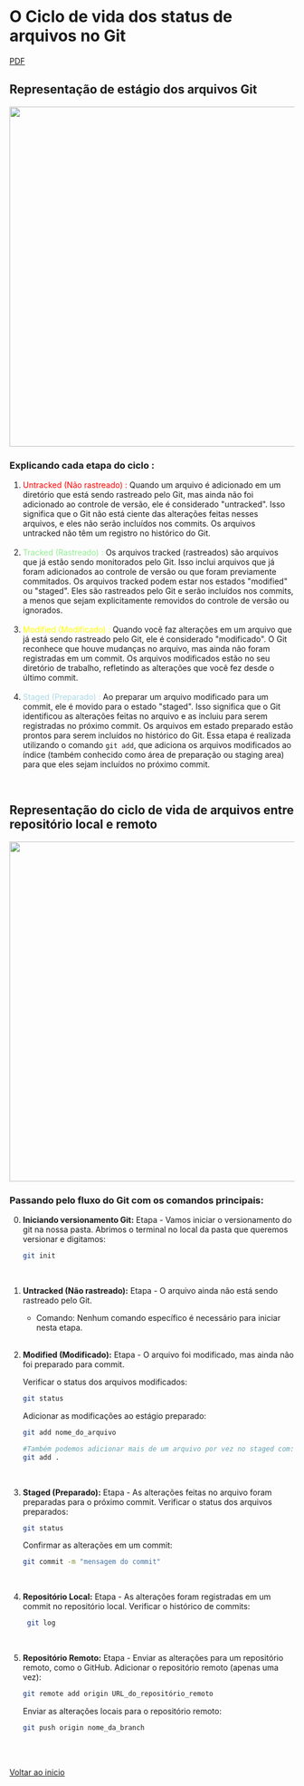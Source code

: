 # O Ciclo de vida dos status de arquivos no Git

[PDF](/Conteúdo%20do%20curso/2%20-%20Git%20basico/img/PDF%20-%20Ciclo%20de%20vida%20do%20Git.pdf)


## Representação de estágio dos arquivos Git
<img src="/Conteúdo do curso/2 - Git basico/img/2.png" width="600">

### Explicando cada etapa do ciclo : 
1. <span style="color:red">Untracked (Não rastreado) :</span>
Quando um arquivo é adicionado em um diretório que está sendo rastreado pelo Git, mas ainda não foi adicionado ao controle de versão, ele é considerado "untracked". Isso significa que o Git não está ciente das alterações feitas nesses arquivos, e eles não serão incluídos nos commits. Os arquivos untracked não têm um registro no histórico do Git.<br><br>
2. <span style="color:lightgreen">Tracked (Rastreado) :</span>
Os arquivos tracked (rastreados) são arquivos que já estão sendo monitorados pelo Git. Isso inclui arquivos que já foram adicionados ao controle de versão ou que foram previamente commitados. Os arquivos tracked podem estar nos estados "modified" ou "staged". Eles são rastreados pelo Git e serão incluídos nos commits, a menos que sejam explicitamente removidos do controle de versão ou ignorados.<br><br>
3. <span style="color:yellow">Modified (Modificado) :</span>
Quando você faz alterações em um arquivo que já está sendo rastreado pelo Git, ele é considerado "modificado". O Git reconhece que houve mudanças no arquivo, mas ainda não foram registradas em um commit. Os arquivos modificados estão no seu diretório de trabalho, refletindo as alterações que você fez desde o último commit.<br><br>
1. <span style="color:lightblue">Staged (Preparado) :</span>
Ao preparar um arquivo modificado para um commit, ele é movido para o estado "staged". Isso significa que o Git identificou as alterações feitas no arquivo e as incluiu para serem registradas no próximo commit. Os arquivos em estado preparado estão prontos para serem incluídos no histórico do Git. Essa etapa é realizada utilizando o comando `git add`, que adiciona os arquivos modificados ao índice (também conhecido como área de preparação ou staging area) para que eles sejam incluídos no próximo commit.

<br>

## Representação do ciclo de vida de arquivos entre repositório local e remoto
<img src="/Conteúdo do curso/2 - Git basico/img/3.jpeg" width="600">



### Passando pelo fluxo do Git com os comandos principais:
0. **Iniciando versionamento Git:** Etapa - Vamos iniciar o versionamento do git na nossa pasta.
    Abrimos o terminal no local da pasta que queremos versionar e digitamos:
     ```bash
    git init
    ```
<br>

1. **Untracked (Não rastreado):** Etapa -  O arquivo ainda não está sendo rastreado pelo Git.
   - Comando: Nenhum comando específico é necessário para iniciar nesta etapa.<br><br>

2. **Modified (Modificado):** Etapa - O arquivo foi modificado, mas ainda não foi preparado para commit.

    Verificar o status dos arquivos modificados:
    
    ```bash
    git status
    ```
    
    Adicionar as modificações ao estágio preparado:
    
    ```bash
    git add nome_do_arquivo
    
    #Também podemos adicionar mais de um arquivo por vez no staged com:
    git add .
    ```
<br>

3. **Staged (Preparado):** Etapa - As alterações feitas no arquivo foram preparadas para o próximo commit.
    Verificar o status dos arquivos preparados:
    
    ```bash
    git status
    ```
    
    Confirmar as alterações em um commit:
    
    ```bash
    git commit -m "mensagem do commit"
    ```
<br>

4. **Repositório Local:** Etapa - As alterações foram registradas em um commit no repositório local.
   Verificar o histórico de commits:
   ```bash
    git log
    ```
<br>

5. **Repositório Remoto:** Etapa - Enviar as alterações para um repositório remoto, como o GitHub.
    Adicionar o repositório remoto (apenas uma vez):
    ```bash
    git remote add origin URL_do_repositório_remoto
    ```
    Enviar as alterações locais para o repositório remoto:
    ```bash
    git push origin nome_da_branch
    ```
<br>

<br>

[Voltar ao inicio](/README.md)